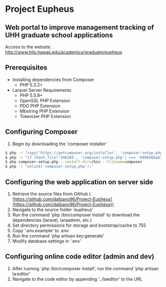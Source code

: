 # Project Eupheus
## Web portal to improve management tracking of UHH graduate school applications
Access to the website: http://www.hilo.hawaii.edu/academics/graduate/eupheus

## **Prerequisites**

- Installing dependencies from Composer
  - PHP 5.3.2+
- Laravel Server Requirements
  - PHP 5.5.9+
  - OpenSSL PHP Extension
  - PDO PHP Extension
  - Mbstring PHP Extension
  - Tokenizer PHP Extension

## **Configuring Composer**

1. Begin by downloading the &#39;composer installer&#39;

```sh
$ php -r "copy('https://getcomposer.org/installer', 'composer-setup.php');"
$ php -r "if (hash_file('SHA384', 'composer-setup.php') === '669656bab3166a7aff8a7506b8cb2d1c292f042046c5a994c43155c0be6190fa0355160742ab2e1c88d40d5be660b410') { echo 'Installer verified'; } else { echo 'Installer corrupt'; unlink('composer-setup.php'); } echo PHP_EOL;"
$ php composer-setup.php --install-dir=/bin --filenam=composer
$ php -r "unlink('composer-setup.php');"
```

## **Configuring the web application on server side**

1. Retrieve the source files from GitHub ( [https://github.com/dalbano96/Project-Eupheus](https://github.com/dalbano96/Project-Eupheus))
2. Navigate to the source folder &#39;eupheus&#39;
3. Run the command &#39;php /bin/composer install&#39; to download the dependencies (laravel, laraadmin, etc.)
4. Set directory permissions for storage and bootstrap/cache to 755
5. Copy &#39;.env.example&#39; to .env
6. Run the command &#39;php artisan key:generate&#39;
7. Modify database settings in &#39;.env&#39;

## **Configuring online code editor (admin and dev)**

1. After running &#39;php /bin/composer install&#39;, run the command &#39;php artisan la:editor&#39;
2. Navigate to the code editor by appending &#39;../laeditor&#39; to the URL
